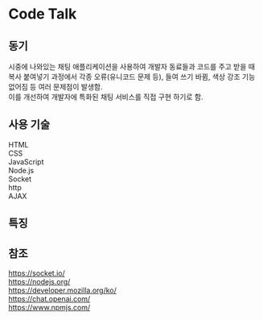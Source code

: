# Code Talk
## 동기
시중에 나와있는 채팅 애플리케이션을 사용하여 개발자 동료들과 코드를 주고 받을 때 복사 붙여넣기 과정에서 각종 오류(유니코드 문제 등), 들여 쓰기 바뀜, 색상 강조 기능 없어짐 등 여러 문제점이 발생함.  
이를 개선하여 개발자에 특화된 채팅 서비스를 직접 구현 하기로 함.

## 사용 기술
HTML  
CSS  
JavaScript  
Node.js  
Socket  
http  
AJAX  

## 특징

## 참조
https://socket.io/  
https://nodejs.org/  
https://developer.mozilla.org/ko/  
https://chat.openai.com/  
https://www.npmjs.com/  
